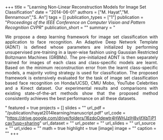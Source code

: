 +++
title = "Learning Non-Linear Reconstruction Models for Image Set Classification"
date = "2014-06-01"
authors = ["M. Hayat","M. Bennamoun","S. An"]
tags = []
publication_types = ["1"]
publication = "_Proceedings of the IEEE Conference on Computer Vision and Pattern Recognition CVPR_"
publication_short = ""
summary = "<p style='text-align: justify;'> We propose a deep learning framework for image set classification with application to face recognition. An Adaptive Deep Network Template (ADNT) is defined whose parameters are initialized by performing unsupervised pre-training in a layer-wise fashion using Gaussian Restricted Boltzmann Machines (GRBMs). The pre-initialized ADNT is then separately trained for images of each class and class-specific models are learnt. Based on the minimum reconstruction error from the learnt class-specific models, a majority voting strategy is used for classification. The proposed framework is extensively evaluated for the task of image set classification based face recognition on Honda/UCSD, CMU Mobo, YouTube Celebrities and a Kinect dataset. Our experimental results and comparisons with existing state-of-the-art methods show that the proposed method consistently achieves the best performance on all these datasets.</p>"
featured = true
projects = []
slides = ""
url_pdf = "/publication/hayat2014learning/manuscript.pdf"
url_code = "https://drive.google.com/drive/folders/16zdoOdewtr4HWHJzIH8vIjfXbTjP1cav?usp=sharing"
url_dataset = ""
url_poster = ""
url_slides = ""
url_source = ""
url_video = ""
math = true
highlight = true
[image]
image = ""
caption = ""
+++

